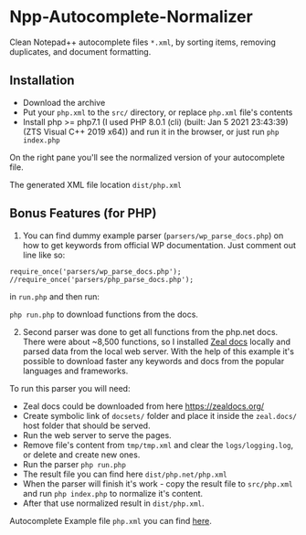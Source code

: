 # Npp-Autocomplete-Normalizer

Clean Notepad++ autocomplete files `*.xml`, by sorting items, removing duplicates, and document formatting.

## Installation

- Download the archive
- Put your `php.xml` to the `src/` directory, or replace `php.xml` file's contents
- Install php >= php7.1 (I used PHP 8.0.1 (cli) (built: Jan  5 2021 23:43:39) (ZTS Visual C++ 2019 x64)) and run it in the browser, or just run `php index.php`

On the right pane you'll see the normalized version of your autocomplete file.

The generated XML file location `dist/php.xml`

## Bonus Features (for PHP)

1. You can find dummy example parser (`parsers/wp_parse_docs.php`) on how to get keywords from official WP documentation. Just comment out line like so:
```
require_once('parsers/wp_parse_docs.php');
//require_once('parsers/php_parse_docs.php');
```
in `run.php` and then run:

```php run.php```
to download functions from the docs.

2. Second parser was done to get all functions from the php.net docs. There were about ~8,500 functions, so I installed <a href="https://zealdocs.org/" target="_blank">Zeal docs</a> locally and parsed data from the local web server.
With the help of this example it's possible to download faster any keywords and docs from the popular languages and frameworks.

To run this parser you will need:

 * Zeal docs could be downloaded from here https://zealdocs.org/
 * Create symbolic link of `docsets/` folder and place it inside the `zeal.docs/` host folder that should be served.
 * Run the web server to serve the pages.
 * Remove file's content from `tmp/tmp.xml` and clear the `logs/logging.log`, or delete and create new ones.
 * Run the parser `php run.php`
 * The result file you can find here `dist/php.net/php.xml`
 * When the parser will finish it's work - copy the result file to `src/php.xml` and run `php index.php` to normalize it's content.
 * After that use normalized result in `dist/php.xml`.

Autocomplete Example file `php.xml` you can find <a href="https://github.com/CoreText/WordPress-Auto-complete-for-Notepad-Plus">here</a>.
